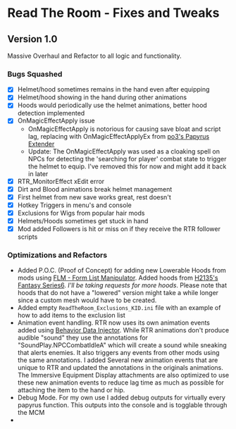 # Read The Room - Fixes and Tweaks

## Version 1.0

Massive Overhaul and Refactor to all logic and functionality.

### Bugs Squashed

- [x] Helmet/hood sometimes remains in the hand even after equipping
- [x] Helmet/hood showing in the hand during other animations
- [x] Hoods would periodically use the helmet animations, better hood detection implemented
- [x] OnMagicEffectApply issue 
  - OnMagicEffectApply is notorious for causing save bloat and script lag, replacing with OnMagicEffectApplyEx from [po3's Papyrus Extender](https://www.nexusmods.com/skyrimspecialedition/mods/22854)
  - Update: The OnMagicEffectApply was used as a cloaking spell on NPCs for detecting the 'searching for player' combat state to trigger the helmet to equip. I've removed this for now and might add it back in later  
- [x] RTR_MonitorEffect xEdit error
- [x] Dirt and Blood animations break helmet management
- [x] First helmet from new save works great, rest doesn't
- [x] Hotkey Triggers in menu's and console
- [x] Exclusions for Wigs from popular hair mods
- [x] Helmets/Hoods sometimes get stuck in hand
- [x] Mod added Followers is hit or miss on if they receive the RTR follower scripts

### Optimizations and Refactors

- Added P.O.C. (Proof of Concept) for adding new Lowerable Hoods from mods using [FLM - Form List Manipulator](https://www.nexusmods.com/skyrimspecialedition/mods/74037). Added hoods from [H2135's Fantasy Series6](https://www.patreon.com/posts/sse-h2135s-cbbe-39697683). *I'll be taking requests for more hoods*. Please note that hoods that do not have a "lowered" version might take a while longer since a custom mesh would have to be created. 
- Added empty `ReadTheRoom_Exclusions_KID.ini` file with an example of how to add items to the exclusion list
- Animation event handling. RTR now uses its own animation events added using [Behavior Data Injector](https://www.nexusmods.com/skyrimspecialedition/mods/78146). While RTR animations don't produce audible "sound" they use the annotations for "SoundPlay.NPCCombatIdleA" which will create a sound while sneaking that alerts enemies. It also triggers any events from other mods using the same annotations. I added Several new animation events that are unique to RTR and updated the annotations in the originals animations. The Immersive Equipment Display attachments are also optimized to use these new animation events to reduce lag time as much as possible for attaching the item to the hand or hip.
- Debug Mode. For my own use I added debug outputs for virtually every papyrus function. This outputs into the console and is togglable through the MCM
- 